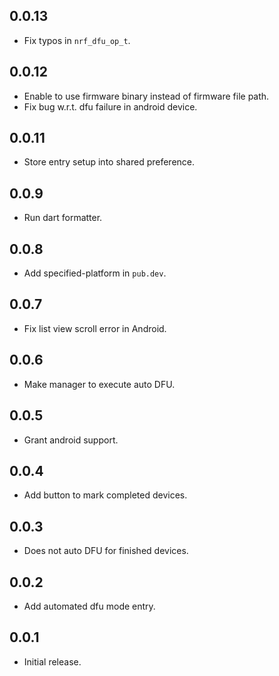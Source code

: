 ## 0.0.13
* Fix typos in `nrf_dfu_op_t`. 

## 0.0.12
* Enable to use firmware binary instead of firmware file path. 
* Fix bug w.r.t. dfu failure in android device.

## 0.0.11
* Store entry setup into shared preference.

## 0.0.9
* Run dart formatter.

## 0.0.8
* Add specified-platform in `pub.dev`.

## 0.0.7
* Fix list view scroll error in Android.

## 0.0.6
* Make manager to execute auto DFU. 

## 0.0.5
* Grant android support. 

## 0.0.4
* Add button to mark completed devices.

## 0.0.3
* Does not auto DFU for finished devices.

## 0.0.2
* Add automated dfu mode entry.

## 0.0.1
* Initial release.

